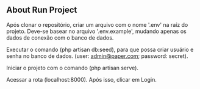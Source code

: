 ## About Run Project

Após clonar o repositório, criar um arquivo com o nome '.env' na raíz do projeto. Deve-se basear no arquivo '.env.example', mudando apenas os dados de conexão com o banco de dados.

Executar o comando (php artisan db:seed), para que possa criar usuário e senha no banco de dados. (user: admin@paper.com; password: secret).

Iniciar o projeto com o comando (php artisan serve).

Acessar a rota (localhost:8000). Após isso, clicar em Login.
